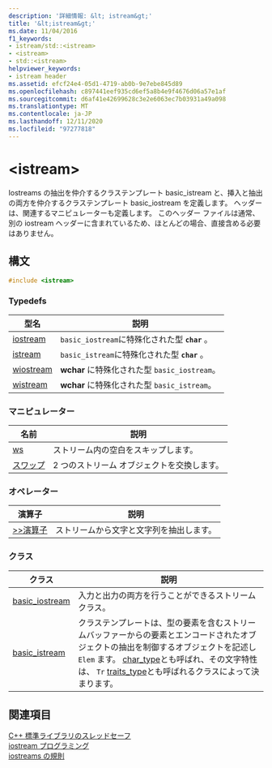 ```yaml
---
description: '詳細情報: &lt; istream&gt;'
title: '&lt;istream&gt;'
ms.date: 11/04/2016
f1_keywords:
- istream/std::<istream>
- <istream>
- std::<istream>
helpviewer_keywords:
- istream header
ms.assetid: efcf24e4-05d1-4719-ab0b-9e7ebe845d89
ms.openlocfilehash: c897441eef935cd6ef5a8b4e9f4676d06a57e1af
ms.sourcegitcommit: d6af41e42699628c3e2e6063ec7b03931a49a098
ms.translationtype: MT
ms.contentlocale: ja-JP
ms.lasthandoff: 12/11/2020
ms.locfileid: "97277818"
---
```

# <a name="ltistreamgt"></a>&lt;istream&gt;

Iostreams の抽出を仲介するクラステンプレート basic_istream と、挿入と抽出の両方を仲介するクラステンプレート basic_iostream を定義します。 ヘッダーは、関連するマニピュレーターも定義します。 このヘッダー ファイルは通常、別の iostream ヘッダーに含まれているため、ほとんどの場合、直接含める必要はありません。

## <a name="syntax"></a>構文

```cpp
#include <istream>
```

### <a name="typedefs"></a>Typedefs

|型名|説明|
|-|-|
|[iostream](../standard-library/istream-typedefs.md#iostream)|`basic_iostream`に特殊化された型 **`char`** 。|
|[istream](../standard-library/istream-typedefs.md#istream)|`basic_istream`に特殊化された型 **`char`** 。|
|[wiostream](../standard-library/istream-typedefs.md#wiostream)|**wchar** に特殊化された型 `basic_iostream`。|
|[wistream](../standard-library/istream-typedefs.md#wistream)|**wchar** に特殊化された型 `basic_istream`。|

### <a name="manipulators"></a>マニピュレーター

|名前|説明|
|-|-|
|[ws](../standard-library/istream-functions.md#ws)|ストリーム内の空白をスキップします。|
|[スワップ](../standard-library/istream-functions.md#istream_swap)|2 つのストリーム オブジェクトを交換します。|

### <a name="operators"></a>オペレーター

|演算子|説明|
|-|-|
|[>>演算子 ](../standard-library/istream-operators.md#op_gt_gt)|ストリームから文字と文字列を抽出します。|

### <a name="classes"></a>クラス

|クラス|説明|
|-|-|
|[basic_iostream](../standard-library/basic-iostream-class.md)|入力と出力の両方を行うことができるストリーム クラス。|
|[basic_istream](../standard-library/basic-istream-class.md)|クラステンプレートは、型の要素を含むストリームバッファーからの要素とエンコードされたオブジェクトの抽出を制御するオブジェクトを記述し `Elem` ます。 [char_type](../standard-library/basic-ios-class.md#char_type)とも呼ばれ、その文字特性は、 `Tr` [traits_type](../standard-library/basic-ios-class.md#traits_type)とも呼ばれるクラスによって決まります。|

## <a name="see-also"></a>関連項目

[C++ 標準ライブラリのスレッドセーフ](../standard-library/thread-safety-in-the-cpp-standard-library.md)\
[iostream プログラミング](../standard-library/iostream-programming.md)\
[iostreams の規則](../standard-library/iostreams-conventions.md)

